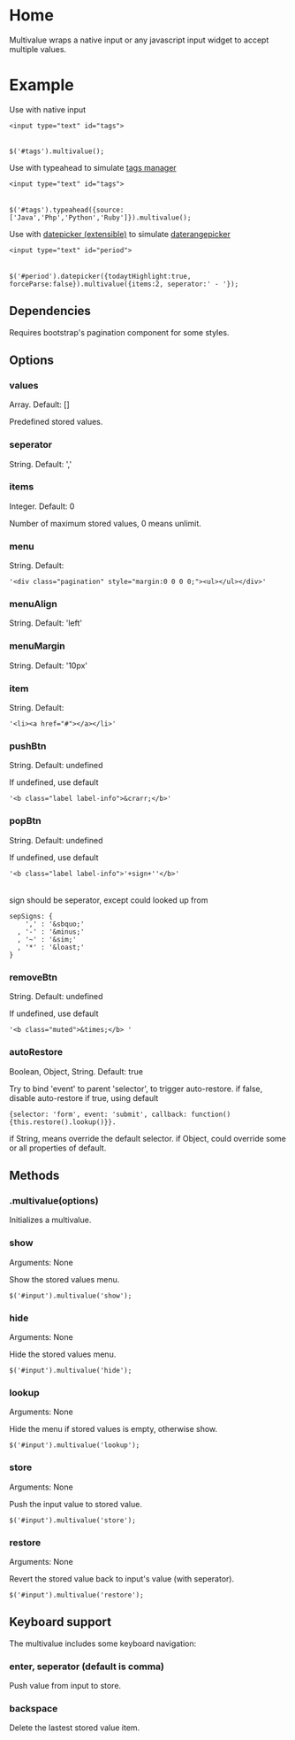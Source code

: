 # Home

Multivalue wraps a native input or any javascript input widget to accept multiple values.

# Example

Use with native input

    <input type="text" id="tags">
######
    $('#tags').multivalue();

Use with typeahead to simulate [tags manager](http://welldonethings.com/tags/manager)

    <input type="text" id="tags">
######
    $('#tags').typeahead({source:['Java','Php','Python','Ruby']}).multivalue();

Use with [datepicker (extensible)](https://github.com/eternicode/bootstrap-datepicker/tree/extensible) to simulate [daterangepicker](http://www.dangrossman.info/2012/08/20/a-date-range-picker-for-twitter-bootstrap/)

    <input type="text" id="period">
######
    $('#period').datepicker({todaytHighlight:true, forceParse:false}).multivalue({items:2, seperator:' - '});
	

## Dependencies

Requires bootstrap's pagination component for some styles.

## Options

### values

Array.  Default: []

Predefined stored values.

### seperator

String.  Default: ','

### items

Integer.  Default: 0

Number of maximum stored values, 0 means unlimit.

### menu

String.  Default: 

    '<div class="pagination" style="margin:0 0 0 0;"><ul></ul></div>'

### menuAlign

String.  Default: 'left'

### menuMargin

String.  Default: '10px'

### item

String.  Default: 

    '<li><a href="#"></a></li>'

### pushBtn

String.  Default: undefined

If undefined, use default 

    '<b class="label label-info">&crarr;</b>'

### popBtn

String.  Default: undefined

If undefined, use default 

    '<b class="label label-info">'+sign+''</b>'
######
sign should be seperator, except could looked up from 

    sepSigns: {
        ',' : '&sbquo;'
      , '-' : '&minus;'
      , '~' : '&sim;'
      , '*' : '&loast;'
    }	

### removeBtn

String.  Default: undefined

If undefined, use default 

    '<b class="muted">&times;</b> '

### autoRestore

Boolean, Object, String.	Default: true	

Try to bind 'event' to parent 'selector', to trigger auto-restore.
if false, disable auto-restore
if true, using default 

    {selector: 'form', event: 'submit', callback: function(){this.restore().lookup()}}.

if String, means override the default selector.
if Object, could override some or all properties of default.

## Methods

### .multivalue(options)

Initializes a multivalue.

### show

Arguments: None

Show the stored values menu.

    $('#input').multivalue('show');

### hide

Arguments: None

Hide the stored values menu.

    $('#input').multivalue('hide');

### lookup

Arguments: None

Hide the menu if stored values is empty, otherwise show.

    $('#input').multivalue('lookup');

### store

Arguments: None

Push the input value to stored value.

    $('#input').multivalue('store');

### restore

Arguments: None

Revert the stored value back to input's value (with seperator).

    $('#input').multivalue('restore');


## Keyboard support

The multivalue includes some keyboard navigation:

### enter, seperator (default is comma)

Push value from input to store.

### backspace

Delete the lastest stored value item.

